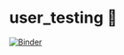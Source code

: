 # user_testing :cactus:
[![Binder](https://mybinder.org/badge_logo.svg)](https://mybinder.org/v2/gh/singapore-noodles/user_testing/master)
